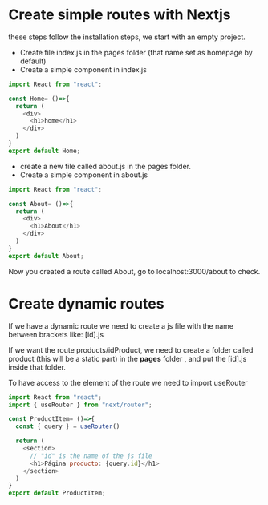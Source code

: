 #  Create simple routes with Nextjs 

these steps follow the installation steps, we start with an empty project.

* Create file index.js in the pages folder (that name set as homepage by default)
* Create a simple component in index.js

```js 
import React from "react";

const Home= ()=>{
  return (
    <div>
      <h1>home</h1>
    </div>
  )
}
export default Home;
```
* create a new file called about.js in the pages folder.
* Create a simple component in about.js

```js 
import React from "react";

const About= ()=>{
  return (
    <div>
      <h1>About</h1>
    </div>
  )
}
export default About;
```
Now you created a route called About, go to localhost:3000/about to check.

# Create dynamic routes

If we have a dynamic route we need to create a js file with the name between brackets like: [id].js 

If we want the route products/idProduct, we need to create a folder called product (this will be a static part) in the **pages** folder , and put the [id].js inside that folder.

To have access to the element of the route we need to import useRouter 
```js 
import React from "react";
import { useRouter } from "next/router";

const ProductItem= ()=>{
  const { query } = useRouter()

  return (
    <section>
      // "id" is the name of the js file 
      <h1>Página producto: {query.id}</h1>
    </section>
  )
}
export default ProductItem;
```


